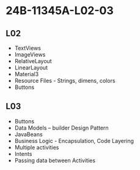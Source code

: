 # 24B-11345A-L02-03

## L02

- TextViews
- ImageViews
- RelativeLayout
- LinearLayout
- Material3
- Resource Files - Strings, dimens, colors
- Buttons

## L03

- Buttons
- Data Models – builder Design Pattern
- JavaBeans
- Business Logic - Encapsulation, Code Layering
- Multiple activities
- Intents
- Passing data between Activities